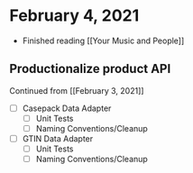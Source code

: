 # February 4, 2021

- Finished reading [[Your Music and People]]

## Productionalize product API

Continued from [[February 3, 2021]]

- [ ] Casepack Data Adapter
  - [ ] Unit Tests
  - [ ] Naming Conventions/Cleanup
- [ ] GTIN Data Adapter
  - [ ] Unit Tests
  - [ ] Naming Conventions/Cleanup